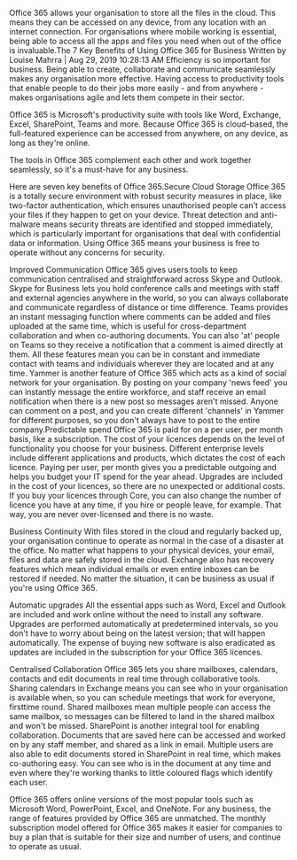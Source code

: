 Office 365 allows your organisation to store all the files in the cloud. This means they can be accessed on any device, from any location with an internet connection. For organisations where mobile working is essential, being able to access all the apps and files you need when out of the office is invaluable.The 7 Key Benefits of Using Office 365 for Business
Written by Louise Mahrra | Aug 29, 2019 10:28:13 AM
Efficiency is so important for business. Being able to create, collaborate and communicate seamlessly makes any organisation more effective. Having access to productivity tools that enable people to do their jobs more easily - and from anywhere - makes organisations agile and lets them compete in their sector.

Office 365 is Microsoft's productivity suite with tools like Word, Exchange, Excel, SharePoint, Teams and more. Because Office 365 is cloud-based, the full-featured experience can be accessed from anywhere, on any device, as long as they're online.

The tools in Office 365 complement each other and work together seamlessly, so it's a must-have for any business.

Here are seven key benefits of Office 365.Secure Cloud Storage
Office 365 is a totally secure environment with robust security measures in place, like two-factor authentication, which ensures unauthorised people can't access your files if they happen to get on your device. Threat detection and anti-malware means security threats are identified and stopped immediately, which is particularly important for organisations that deal with confidential data or information. Using Office 365 means your business is free to operate without any concerns for security.

Improved Communication
Office 365 gives users tools to keep communication centralised and straightforward across Skype and Outlook. Skype for Business lets you hold conference calls and meetings with staff and external agencies anywhere in the world, so you can always collaborate and communicate regardless of distance or time difference. Teams provides an instant messaging function where comments can be added and files uploaded at the same time, which is useful for cross-department collaboration and when co-authoring documents. You can also 'at' people on Teams so they receive a notification that a comment is aimed directly at them. All these features mean you can be in constant and immediate contact with teams and individuals wherever they are located and at any time. Yammer is another feature of Office 365 which acts as a kind of social network for your organisation. By posting on your company 'news feed' you can instantly message the entire workforce, and staff receive an email notification when there is a new post so messages aren't missed. Anyone can comment on a post, and you can create different 'channels' in Yammer for different purposes, so you don't always have to post to the entire company.Predictable spend
Office 365 is paid for on a per user, per month basis, like a subscription. The cost of your licences depends on the level of functionality you choose for your business. Different enterprise levels include different applications and products, which dictates the cost of each licence. Paying per user, per month gives you a predictable outgoing and helps you budget your IT spend for the year ahead. Upgrades are included in the cost of your licences, so there are no unexpected or additional costs. If you buy your licences through Core, you can also change the number of licence you have at any time, if you hire or people leave, for example. That way, you are never over-licensed and there is no waste.

Business Continuity
With files stored in the cloud and regularly backed up, your organisation continue to operate as normal in the case of a disaster at the office. No matter what happens to your physical devices, your email, files and data are safely stored in the cloud.  Exchange also has recovery features which mean individual emails or even entire inboxes can be restored if needed. No matter the situation, it can be business as usual if you're using Office 365.

Automatic upgrades
All the essential apps such as Word, Excel and Outlook are included and work online without the need to install any software. Upgrades are performed automatically at predetermined intervals, so you don't have to worry about being on the latest version; that will happen automatically. The expense of buying new software is also eradicated as updates are included in the subscription for your Office 365 licences.

Centralised Collaboration
Office 365 lets you share mailboxes, calendars, contacts and edit documents in real time through collaborative tools. Sharing calendars in Exchange means you can see who in your organisation is available when, so you can schedule meetings that work for everyone, firsttime round. Shared mailboxes mean multiple people can access the same mailbox, so messages can be filtered to land in the shared mailbox and won't be missed. SharePoint is another integral tool  for enabling collaboration. Documents that are saved here can be accessed and worked on by any staff member, and shared as a link in email.  Multiple users are also able to edit documents stored in SharePoint in real time, which makes co-authoring easy. You can see who is in the document at any time and even where they're working thanks to little coloured flags which identify each user.

Office 365 offers online versions of the most popular tools such as Microsoft Word, PowerPoint, Excel, and OneNote. For any business, the range of features provided by Office 365 are unmatched. The monthly subscription model offered for Office 365 makes it easier for companies to buy a plan that is suitable for their size and number of users, and continue to operate as usual.
